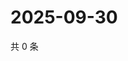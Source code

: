 # 2025-09-30

共 0 条

<!-- BEGIN ZHIHUQUESTIONS -->
<!-- 最后更新时间 Tue Sep 30 2025 22:11:52 GMT+0800 (China Standard Time) -->

<!-- END ZHIHUQUESTIONS -->
